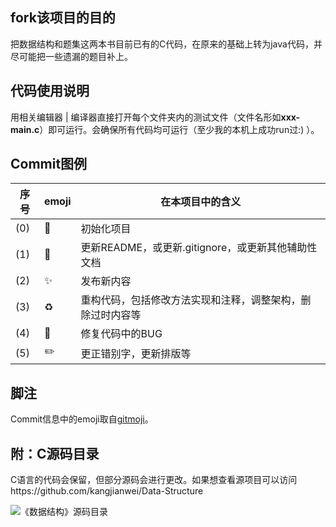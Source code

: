 ## fork该项目的目的

把数据结构和题集这两本书目前已有的C代码，在原来的基础上转为java代码，并尽可能把一些遗漏的题目补上。

## 代码使用说明

用相关编辑器 | 编译器直接打开每个文件夹内的测试文件（文件名形如**xxx-main.c**）即可运行。会确保所有代码均可运行（至少我的本机上成功run过:) ）。

## Commit图例

| 序号 | emoji | 在本项目中的含义 |
| ---- | ----- | --------------- |
| (0) | :tada: | 初始化项目 |
| (1) | :memo: | 更新README，或更新.gitignore，或更新其他辅助性文档 |
| (2) | :sparkles: | 发布新内容 |
| (3) | :recycle: | 重构代码，包括修改方法实现和注释，调整架构，删除过时内容等 |
| (4) | :bug: | 修复代码中的BUG |
| (5) | :pencil2: | 更正错别字，更新排版等 |

## 脚注

Commit信息中的emoji取自[gitmoji](https://gitmoji.carloscuesta.me/)。

## 附：C源码目录

C语言的代码会保留，但部分源码会进行更改。如果想查看源项目可以访问https://github.com/kangjianwei/Data-Structure

![《数据结构》源码目录](目录.png) 

